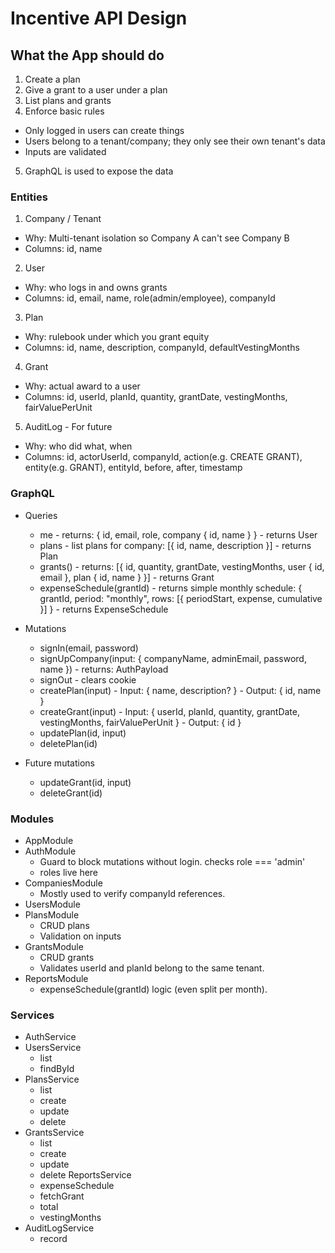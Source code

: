 # Incentive API Design

## What the App should do

1. Create a plan
2. Give a grant to a user under a plan
3. List plans and grants
4. Enforce basic rules

- Only logged in users can create things
- Users belong to a tenant/company; they only see their own tenant's data
- Inputs are validated

5. GraphQL is used to expose the data

### Entities

1. Company / Tenant

- Why: Multi-tenant isolation so Company A can't see Company B
- Columns: id, name

2. User

- Why: who logs in and owns grants
- Columns: id, email, name, role(admin/employee), companyId

3. Plan

- Why: rulebook under which you grant equity
- Columns: id, name, description, companyId, defaultVestingMonths

4. Grant

- Why: actual award to a user
- Columns: id, userId, planId, quantity, grantDate, vestingMonths, fairValuePerUnit

5. AuditLog - For future

- Why: who did what, when
- Columns: id, actorUserId, companyId, action(e.g. CREATE GRANT), entity(e.g. GRANT), entityId, before, after, timestamp

### GraphQL

- Queries
  - me - returns: { id, email, role, company { id, name } } - returns User
  - plans - list plans for company: [{ id, name, description }] - returns Plan
  - grants() - returns: [{ id, quantity, grantDate, vestingMonths, user { id, email }, plan { id, name } }] - returns Grant
  - expenseSchedule(grantId) - returns simple monthly schedule: { grantId, period: "monthly", rows: [{ periodStart, expense, cumulative }] } - returns ExpenseSchedule

- Mutations
  - signIn(email, password)
  - signUpCompany(input: { companyName, adminEmail, password, name }) - returns: AuthPayload
  - signOut - clears cookie
  - createPlan(input) - Input: { name, description? } - Output: { id, name }
  - createGrant(input) - Input: { userId, planId, quantity, grantDate, vestingMonths, fairValuePerUnit } - Output: { id }
  - updatePlan(id, input)
  - deletePlan(id)

- Future mutations
  - updateGrant(id, input)
  - deleteGrant(id)

### Modules

- AppModule
- AuthModule
  - Guard to block mutations without login. checks role === 'admin'
  - roles live here
- CompaniesModule
  - Mostly used to verify companyId references.
- UsersModule
- PlansModule
  - CRUD plans
  - Validation on inputs
- GrantsModule
  - CRUD grants
  - Validates userId and planId belong to the same tenant.
- ReportsModule
  - expenseSchedule(grantId) logic (even split per month).

### Services

- AuthService
- UsersService
  - list
  - findById
- PlansService
  - list
  - create
  - update
  - delete
- GrantsService
  - list
  - create
  - update
  - delete
    ReportsService
  - expenseSchedule
  - fetchGrant
  - total
  - vestingMonths
- AuditLogService
  - record
